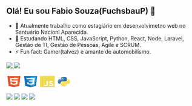 ## Olá! Eu sou Fabio Souza(FuchsbauP) 👋

- 🔭 Atualmente trabalho como estagiário em desenvolvimetno web no Santuário Nacionl Aparecida.
- 🌱 Estudando HTML, CSS, JavaScript, Python, React, Node, Laravel, Gestão de TI, Gestão de Pessoas, Agile e SCRUM.
- ⚡ Fun fact: Gamer(talvez) e amante de automobilismo.
<div>
    <a href="https://github.com/FuchsbauP">
    <img height="180em" src="https://github-readme-stats.vercel.app/api?username=FuchsbauP&show_icons=true&rank_icon=percentile&include_all_commits=true&theme=transparent&locale=pt-br" />
    <img height="180em" src="https://github-readme-stats.vercel.app/api/top-langs/?username=FuchsbauP&layout=compact&theme=transparent&locale=pt-br" />
    </a>
</div>
<div style="display: inline_block"><br>
  <img align="center" alt="Fabio-HTML" height="30" width="40" src="https://raw.githubusercontent.com/devicons/devicon/master/icons/html5/html5-original.svg">
  <img align="center" alt="Fabio-CSS" height="30" width="40" src="https://raw.githubusercontent.com/devicons/devicon/master/icons/css3/css3-original.svg">
  <img align="center" alt="Fabio-Js" height="30" width="40" src="https://raw.githubusercontent.com/devicons/devicon/master/icons/javascript/javascript-plain.svg">
  <img align="center" alt="Fabio-Python" height="30" width="40" src="https://raw.githubusercontent.com/devicons/devicon/master/icons/python/python-original.svg">
</div>

<div><br>
  <a href="https://instagram.com/binhohs" target="_blank"><img src="https://img.shields.io/badge/-Instagram-%23E4405F?style=for-the-badge&logo=instagram&logoColor=white" target="_blank"></a>
 	<a href="https://www.twitch.tv/FuchsbauP" target="_blank"><img src="https://img.shields.io/badge/Twitch-9146FF?style=for-the-badge&logo=twitch&logoColor=white" target="_blank"></a>
  <a href="https://discord.gg/UqXDMeQ7" target="_blank"><img src="https://img.shields.io/badge/Discord-7289DA?style=for-the-badge&logo=discord&logoColor=white" target="_blank"></a> 
  <a href="https://www.linkedin.com/in/fabiosouza160" target="_blank"><img src="https://img.shields.io/badge/-LinkedIn-%230077B5?style=for-the-badge&logo=linkedin&logoColor=white" target="_blank"></a>
</div>

<!--<picture>
    <source media="(prefers-color-scheme: dark)" srcset="https://raw.githubusercontent.com/FuchsbauP/FuchsbauP/output/github-contribution-grid-snake-dark.svg">
    <source media="(prefers-color-scheme: light)" srcset="https://raw.githubusercontent.com/FuchsbauP/FuchsbauP/output/github-contribution-grid-snake.svg">
    <img alt="github contribution grid snake animation" src="https://raw.githubusercontent.com/FuchsbauP/FuchsbauP/output/github-contribution-grid-snake.svg">
</picture>-->
